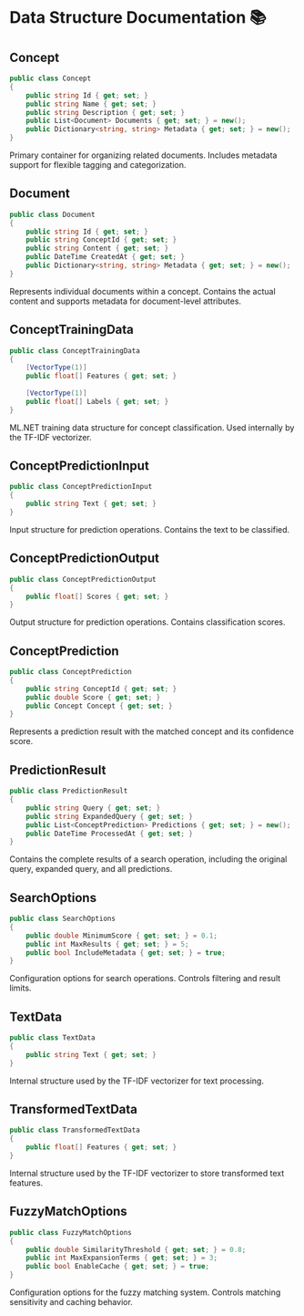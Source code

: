 # Data Structure Documentation 📚

## Concept
```csharp
public class Concept
{
    public string Id { get; set; }
    public string Name { get; set; }
    public string Description { get; set; }
    public List<Document> Documents { get; set; } = new();
    public Dictionary<string, string> Metadata { get; set; } = new();
}
```
Primary container for organizing related documents. Includes metadata support for flexible tagging and categorization.

## Document
```csharp
public class Document
{
    public string Id { get; set; }
    public string ConceptId { get; set; }
    public string Content { get; set; }
    public DateTime CreatedAt { get; set; }
    public Dictionary<string, string> Metadata { get; set; } = new();
}
```
Represents individual documents within a concept. Contains the actual content and supports metadata for document-level attributes.

## ConceptTrainingData
```csharp
public class ConceptTrainingData
{
    [VectorType(1)]
    public float[] Features { get; set; }
    
    [VectorType(1)]
    public float[] Labels { get; set; }
}
```
ML.NET training data structure for concept classification. Used internally by the TF-IDF vectorizer.

## ConceptPredictionInput
```csharp
public class ConceptPredictionInput
{
    public string Text { get; set; }
}
```
Input structure for prediction operations. Contains the text to be classified.

## ConceptPredictionOutput
```csharp
public class ConceptPredictionOutput
{
    public float[] Scores { get; set; }
}
```
Output structure for prediction operations. Contains classification scores.

## ConceptPrediction
```csharp
public class ConceptPrediction
{
    public string ConceptId { get; set; }
    public double Score { get; set; }
    public Concept Concept { get; set; }
}
```
Represents a prediction result with the matched concept and its confidence score.

## PredictionResult
```csharp
public class PredictionResult
{
    public string Query { get; set; }
    public string ExpandedQuery { get; set; }
    public List<ConceptPrediction> Predictions { get; set; } = new();
    public DateTime ProcessedAt { get; set; }
}
```
Contains the complete results of a search operation, including the original query, expanded query, and all predictions.

## SearchOptions
```csharp
public class SearchOptions
{
    public double MinimumScore { get; set; } = 0.1;
    public int MaxResults { get; set; } = 5;
    public bool IncludeMetadata { get; set; } = true;
}
```
Configuration options for search operations. Controls filtering and result limits.

## TextData
```csharp
public class TextData
{
    public string Text { get; set; }
}
```
Internal structure used by the TF-IDF vectorizer for text processing.

## TransformedTextData
```csharp
public class TransformedTextData
{
    public float[] Features { get; set; }
}
```
Internal structure used by the TF-IDF vectorizer to store transformed text features.

## FuzzyMatchOptions
```csharp
public class FuzzyMatchOptions
{
    public double SimilarityThreshold { get; set; } = 0.8;
    public int MaxExpansionTerms { get; set; } = 3;
    public bool EnableCache { get; set; } = true;
}
```
Configuration options for the fuzzy matching system. Controls matching sensitivity and caching behavior.